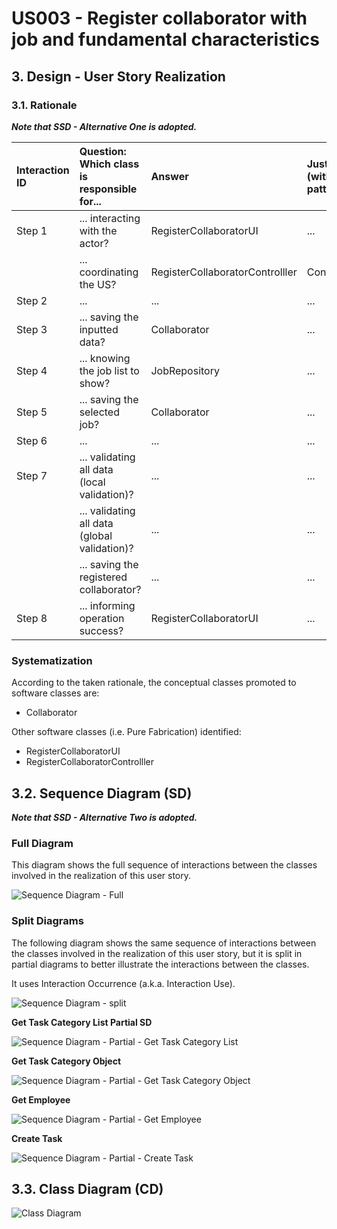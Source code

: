 # US003 - Register collaborator with job and fundamental characteristics

## 3. Design - User Story Realization 

### 3.1. Rationale

_**Note that SSD - Alternative One is adopted.**_

| Interaction ID | Question: Which class is responsible for...   | Answer                           | Justification (with patterns) |
|:---------------|:----------------------------------------------|:---------------------------------|:------------------------------|
| Step 1  		     | 	... interacting with the actor?              | RegisterCollaboratorUI           | ...                           |
|   		           | 	... coordinating the US?                     | RegisterCollaboratorControlller  | Controller                    |
| Step 2 		      | 	...                                          | ...                              | ...                           |
| Step 3 		      | 	... saving the inputted data?                | Collaborator                     | ...                           |
| Step 4 		      | 	... knowing the job list to show?            | JobRepository                    | ...                           |
| Step 5 		      | 	... saving the selected job?                 | Collaborator                     | ...                           |
| Step 6 		      | 	...                                          | ...                              | ...                           |
| Step 7 		      | 	... validating all data (local validation)?  | ...                              | ...                           |
| 		             | 	... validating all data (global validation)? | ...                              | ...                           |
| 		             | 	... saving the registered collaborator?      | ...                              | ...                           |
| Step 8 		      | 	... informing operation success?             | RegisterCollaboratorUI           | ...                           |

### Systematization ##

According to the taken rationale, the conceptual classes promoted to software classes are: 

* Collaborator

Other software classes (i.e. Pure Fabrication) identified: 

* RegisterCollaboratorUI  
* RegisterCollaboratorControlller


## 3.2. Sequence Diagram (SD)

_**Note that SSD - Alternative Two is adopted.**_

### Full Diagram

This diagram shows the full sequence of interactions between the classes involved in the realization of this user story.

![Sequence Diagram - Full](svg/us003-sequence-diagram-full.svg)

### Split Diagrams

The following diagram shows the same sequence of interactions between the classes involved in the realization of this user story, but it is split in partial diagrams to better illustrate the interactions between the classes.

It uses Interaction Occurrence (a.k.a. Interaction Use).

![Sequence Diagram - split](svg/us003-sequence-diagram-split.svg)

**Get Task Category List Partial SD**

![Sequence Diagram - Partial - Get Task Category List](svg/us003-sequence-diagram-partial-get-task-category-list.svg)

**Get Task Category Object**

![Sequence Diagram - Partial - Get Task Category Object](svg/us003-sequence-diagram-partial-get-task-category.svg)

**Get Employee**

![Sequence Diagram - Partial - Get Employee](svg/us003-sequence-diagram-partial-get-employee.svg)

**Create Task**

![Sequence Diagram - Partial - Create Task](svg/us003-sequence-diagram-partial-create-task.svg)

## 3.3. Class Diagram (CD)

![Class Diagram](svg/us003-class-diagram.svg)